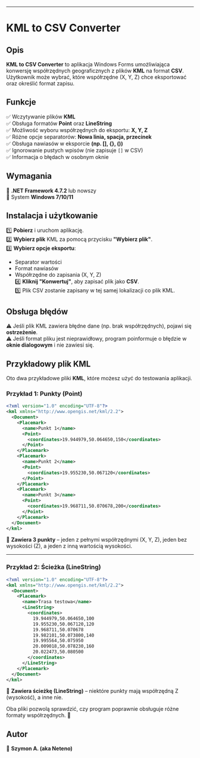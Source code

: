  
---

# KML to CSV Converter  

## Opis  
**KML to CSV Converter** to aplikacja Windows Forms umożliwiająca konwersję współrzędnych geograficznych z plików **KML** na format **CSV**. Użytkownik może wybrać, które współrzędne (X, Y, Z) chce eksportować oraz określić format zapisu.  

## Funkcje  
✅ Wczytywanie plików **KML**  
✅ Obsługa formatów **Point** oraz **LineString**  
✅ Możliwość wyboru współrzędnych do eksportu: **X, Y, Z**  
✅ Różne opcje separatorów: **Nowa linia, spacja, przecinek**  
✅ Obsługa nawiasów w eksporcie **(np. [], {}, ())**  
✅ Ignorowanie pustych wpisów (nie zapisuje `[]` w CSV)  
✅ Informacja o błędach w osobnym oknie  

## Wymagania  
🔹 **.NET Framework 4.7.2** lub nowszy  
🔹 System **Windows 7/10/11**  

## Instalacja i użytkowanie  
1️⃣ **Pobierz** i uruchom aplikację.  
2️⃣ **Wybierz plik** KML za pomocą przycisku **"Wybierz plik"**.  
3️⃣ **Wybierz opcje eksportu**:  
   - Separator wartości  
   - Format nawiasów  
   - Współrzędne do zapisania (X, Y, Z)  
4️⃣ **Kliknij "Konwertuj"**, aby zapisać plik jako **CSV**.  
5️⃣ Plik CSV zostanie zapisany w tej samej lokalizacji co plik KML.  

## Obsługa błędów  
⚠ Jeśli plik KML zawiera błędne dane (np. brak współrzędnych), pojawi się **ostrzeżenie**.  
⚠ Jeśli format pliku jest nieprawidłowy, program poinformuje o błędzie w **oknie dialogowym** i nie zawiesi się.  

## Przykładowy plik KML  
Oto dwa przykładowe pliki **KML**, które możesz użyć do testowania aplikacji.  

### **Przykład 1: Punkty (Point)**
```xml
<?xml version="1.0" encoding="UTF-8"?>
<kml xmlns="http://www.opengis.net/kml/2.2">
  <Document>
    <Placemark>
      <name>Punkt 1</name>
      <Point>
        <coordinates>19.944979,50.064650,150</coordinates>
      </Point>
    </Placemark>
    <Placemark>
      <name>Punkt 2</name>
      <Point>
        <coordinates>19.955230,50.067120</coordinates>
      </Point>
    </Placemark>
    <Placemark>
      <name>Punkt 3</name>
      <Point>
        <coordinates>19.968711,50.070678,200</coordinates>
      </Point>
    </Placemark>
  </Document>
</kml>
```
📌 **Zawiera 3 punkty** – jeden z pełnymi współrzędnymi (X, Y, Z), jeden bez wysokości (Z), a jeden z inną wartością wysokości.  

---

### **Przykład 2: Ścieżka (LineString)**
```xml
<?xml version="1.0" encoding="UTF-8"?>
<kml xmlns="http://www.opengis.net/kml/2.2">
  <Document>
    <Placemark>
      <name>Trasa testowa</name>
      <LineString>
        <coordinates>
          19.944979,50.064650,100
          19.955230,50.067120,120
          19.968711,50.070678
          19.982101,50.073800,140
          19.995564,50.075950
          20.009018,50.078230,160
          20.022473,50.080500
        </coordinates>
      </LineString>
    </Placemark>
  </Document>
</kml>
```
📌 **Zawiera ścieżkę (LineString)** – niektóre punkty mają współrzędną Z (wysokość), a inne nie.  

Oba pliki pozwolą sprawdzić, czy program poprawnie obsługuje różne formaty współrzędnych. 🚀

## Autor  
📌 **Szymon A. (aka Neteno)**  
